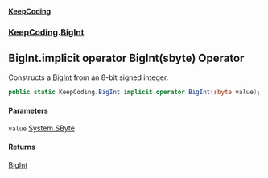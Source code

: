 #### [KeepCoding](index.md 'index')
### [KeepCoding](KeepCoding.md 'KeepCoding').[BigInt](BigInt.md 'KeepCoding.BigInt')
## BigInt.implicit operator BigInt(sbyte) Operator
Constructs a [BigInt](BigInt.md 'KeepCoding.BigInt') from an 8-bit signed integer.  
```csharp
public static KeepCoding.BigInt implicit operator BigInt(sbyte value);
```
#### Parameters
<a name='KeepCoding.BigInt.op_ImplicitKeepCoding.BigInt(sbyte).value'></a>
`value` [System.SByte](https://docs.microsoft.com/en-us/dotnet/api/System.SByte 'System.SByte')  
  
#### Returns
[BigInt](BigInt.md 'KeepCoding.BigInt')  
